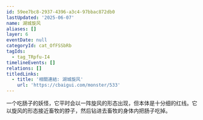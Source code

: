 ```yaml
---
id: 59ee7bc8-2937-4396-a3c4-97bbac872db0
lastUpdated: '2025-06-07'
name: 湖城旋风
aliases: []
layer: 6
eventDate: null
categoryId: cat_OfFSSbRb
tagIds:
  - tag_TRpfu-I4
timelineEvents: []
relations: []
titledLinks:
  - title: '相關連結: 湖城旋风'
    url: 'https://cbaigui.com/monster/533'
---
```

一个吃肠子的妖怪，它平时会以一阵旋风的形态出现，但本体是十分细的红线。它以旋风的形态接近畜牧的脖子，然后钻进去畜牧的身体内把肠子吃掉。
